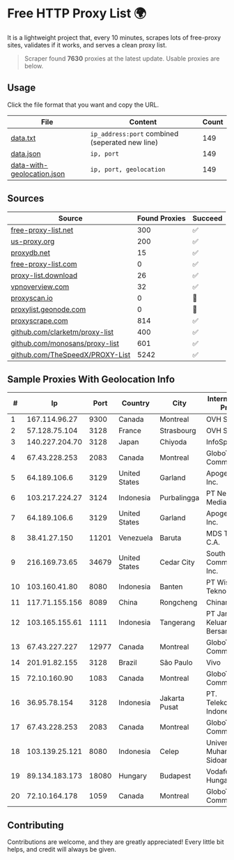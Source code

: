 
# Free HTTP Proxy List 🌍

It is a lightweight project that, every 10 minutes, scrapes lots of free-proxy sites, validates if it works, and serves a clean proxy list.


> Scraper found **7630** proxies at the latest update. Usable proxies are below.

## Usage

Click the file format that you want and copy the URL.


|File|Content|Count|
|----|-------|-----|
|[data.txt](https://raw.githubusercontent.com/themiralay/Proxy-List-World/master/data.txt)|`ip_address:port` combined (seperated new line)|149|
|[data.json](https://raw.githubusercontent.com/themiralay/Proxy-List-World/master/data.json)|`ip, port`|149|
|[data-with-geolocation.json](https://raw.githubusercontent.com/themiralay/Proxy-List-World/master/data-with-geolocation.json)|`ip, port, geolocation`|149|

## Sources

|Source|Found Proxies|Succeed|
|------|-------------|-------|
|[free-proxy-list.net](https://free-proxy-list.net)|300|✅|
|[us-proxy.org](https://www.us-proxy.org)|200|✅|
|[proxydb.net](http://proxydb.net)|15|✅|
|[free-proxy-list.com](https://free-proxy-list.com/?page=&port=&type%5B%5D=http&type%5B%5D=https&up_time=0&search=Search)|0|✅|
|[proxy-list.download](https://www.proxy-list.download/HTTP)|26|✅|
|[vpnoverview.com](https://vpnoverview.com/privacy/anonymous-browsing/free-proxy-servers)|32|✅|
|[proxyscan.io](https://www.proxyscan.io)|0|🚫|
|[proxylist.geonode.com](https://proxylist.geonode.com/api/proxy-list?limit=300&page=1&sort_by=lastChecked&sort_type=desc&protocols=http,https)|0|🚫|
|[proxyscrape.com](https://api.proxyscrape.com/v2/?request=displayproxies&protocol=http&timeout=10000&country=all&ssl=all&anonymity=all)|814|✅|
|[github.com/clarketm/proxy-list](https://raw.githubusercontent.com/clarketm/proxy-list/master/proxy-list-raw.txt)|400|✅|
|[github.com/monosans/proxy-list](https://raw.githubusercontent.com/monosans/proxy-list/main/proxies/http.txt)|601|✅|
|[github.com/TheSpeedX/PROXY-List](https://raw.githubusercontent.com/TheSpeedX/PROXY-List/master/http.txt)|5242|✅|


## Sample Proxies With Geolocation Info

|#|Ip|Port|Country|City|Internet Service Provider|
|-|--|----|-------|----|-------------------------|
|1|167.114.96.27|9300|Canada|Montreal|OVH SAS|
|2|57.128.75.104|3128|France|Strasbourg|OVH SAS|
|3|140.227.204.70|3128|Japan|Chiyoda|InfoSphere|
|4|67.43.228.253|2083|Canada|Montreal|GloboTech Communications|
|5|64.189.106.6|3129|United States|Garland|Apogee Telecom Inc.|
|6|103.217.224.27|3124|Indonesia|Purbalingga|PT Nesta Indo Media|
|7|64.189.106.6|3129|United States|Garland|Apogee Telecom Inc.|
|8|38.41.27.150|11201|Venezuela|Baruta|MDS TELECOM C.A.|
|9|216.169.73.65|34679|United States|Cedar City|South Central Communications, Inc.|
|10|103.160.41.80|8080|Indonesia|Banten|PT Wistel Teknologi Solusi|
|11|117.71.155.156|8089|China|Rongcheng|Chinanet|
|12|103.165.155.61|1111|Indonesia|Tangerang|PT Jaringan Keluarga Bersama|
|13|67.43.227.227|12977|Canada|Montreal|GloboTech Communications|
|14|201.91.82.155|3128|Brazil|São Paulo|Vivo|
|15|72.10.160.90|1083|Canada|Montreal|GloboTech Communications|
|16|36.95.78.154|3128|Indonesia|Jakarta Pusat|PT. Telekomunikasi Indonesia|
|17|67.43.228.253|2083|Canada|Montreal|GloboTech Communications|
|18|103.139.25.121|8080|Indonesia|Celep|Universitas Muhammadiyah Sidoarjo|
|19|89.134.183.173|18080|Hungary|Budapest|Vodafone Hungary Ltd.|
|20|72.10.164.178|1059|Canada|Montreal|GloboTech Communications|



## Contributing

Contributions are welcome, and they are greatly appreciated! Every
little bit helps, and credit will always be given.

